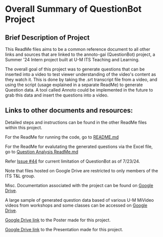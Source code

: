 # Overall Summary of QuestionBot Project

## Brief Description of Project

This ReadMe files aims to be a common reference document to all other links and sources that are linked to the annoto-gai (QuestionBot) project, a Summer '24 Intern project built at U-M ITS Teaching and Learning.

The overall goal of this project was to generate questions that can be inserted into a video to test viewer understanding of the video's content as they watch it. This is done by taking the .srt transcript file from a video, and using the script (usage explained in a separate ReadMe) to generate Question data. A tool called Annoto could be implemented in the future to grab this data and insert the questions into a video.

## Links to other documents and resources:

Detailed steps and instructions can be found in the other ReadMe files within this project.

For the ReadMe for running the code, go to [README.md](https://github.com/tl-its-umich-edu/annoto-gai/blob/main/README.md)

For the ReadMe for evalutating the generated questions via the Excel file, go to [Question Analysis ReadMe.md]()

Refer [Issue #44](https://github.com/tl-its-umich-edu/annoto-gai/issues/44) for current limitation of QuestionBot as of 7/23/24.

 Note that files hosted on Google Drive are restricted to only members of the ITS T&L group.

Misc. Documentation associated with the project can be found on [Google Drive](https://drive.google.com/drive/folders/1NWzh-ejcXPck7j3cAl9RP4X_ZEiDqrWF?usp=sharing).

A large sample of generated question data based of various U-M MiVideo videos from workshops and some classes can be accessed on [Google Drive](https://drive.google.com/drive/folders/1v47l4cGIVsmBYtL5zPlExkppRhySDrQN?usp=drive_link).

[Google Drive link](https://drive.google.com/file/d/131VgUmWHP_PSLCjCU3Ytb44qU9FezltI/view?usp=drive_link) to the Poster made for this project.

[Google Drive link](https://drive.google.com/file/d/1AYRYB42kuHVV6ms2HcPYRNaWTrhGA6Qw/view?usp=drive_link) to the Presentation made for this project.
